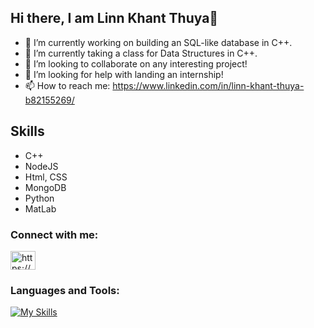 ## Hi there, I am Linn Khant Thuya👋

- 🔭 I’m currently working on building an SQL-like database in C++.
- 🌱 I’m currently taking a class for Data Structures in C++.
- 👯 I’m looking to collaborate on any interesting project!
- 🤔 I’m looking for help with landing an internship!
- 📫 How to reach me: https://www.linkedin.com/in/linn-khant-thuya-b82155269/

## Skills
* C++
* NodeJS
* Html, CSS
* MongoDB
* Python
* MatLab

  

<h3 align="left">Connect with me:</h3>
<p align="left">
<a href="https://www.linkedin.com/in/linn-khant-thuya-b82155269/" target="blank"><img align="center" src="https://raw.githubusercontent.com/rahuldkjain/github-profile-readme-generator/master/src/images/icons/Social/linked-in-alt.svg" alt="https://www.linkedin.com/in/linn-khant-thuya-b82155269/" height="30" width="40" /></a>
</p>

<h3 align="left">Languages and Tools:</h3>

[![My Skills](https://skillicons.dev/icons?i=js,html,css,wasm)](https://skillicons.dev)
